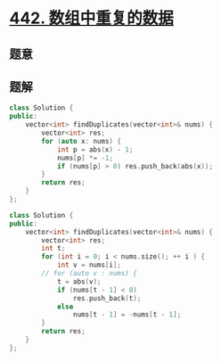 #  [442. 数组中重复的数据](https://leetcode-cn.com/problems/find-all-duplicates-in-an-array/)

## 题意



## 题解


```c++
class Solution {
public:
    vector<int> findDuplicates(vector<int>& nums) {
        vector<int> res;
        for (auto x: nums) {
            int p = abs(x) - 1;
            nums[p] *= -1;
            if (nums[p] > 0) res.push_back(abs(x));
        }
        return res;
    }
};
```

```c++
class Solution {
public:
    vector<int> findDuplicates(vector<int>& nums) {
        vector<int> res;
        int t;
        for (int i = 0; i < nums.size(); ++ i ) {
            int v = nums[i];
        // for (auto v : nums) {
            t = abs(v);
            if (nums[t - 1] < 0)
                res.push_back(t);
            else
                nums[t - 1] = -nums[t - 1];
        }
        return res;
    }
};
```



```python3

```

